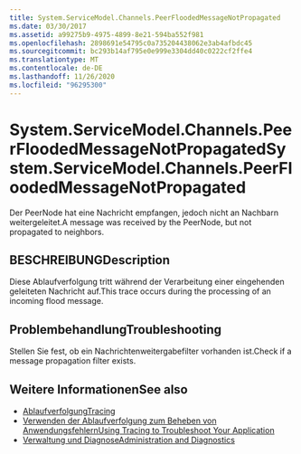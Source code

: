 ```yaml
---
title: System.ServiceModel.Channels.PeerFloodedMessageNotPropagated
ms.date: 03/30/2017
ms.assetid: a99275b9-4975-4899-8e21-594ba552f981
ms.openlocfilehash: 2898691e54795c0a735204438062e3ab4afbdc45
ms.sourcegitcommit: bc293b14af795e0e999e3304dd40c0222cf2ffe4
ms.translationtype: MT
ms.contentlocale: de-DE
ms.lasthandoff: 11/26/2020
ms.locfileid: "96295300"
---
```

# <a name="systemservicemodelchannelspeerfloodedmessagenotpropagated"></a><span data-ttu-id="f85a9-102">System.ServiceModel.Channels.PeerFloodedMessageNotPropagated</span><span class="sxs-lookup"><span data-stu-id="f85a9-102">System.ServiceModel.Channels.PeerFloodedMessageNotPropagated</span></span>

<span data-ttu-id="f85a9-103">Der PeerNode hat eine Nachricht empfangen, jedoch nicht an Nachbarn weitergeleitet.</span><span class="sxs-lookup"><span data-stu-id="f85a9-103">A message was received by the PeerNode, but not propagated to neighbors.</span></span>  
  
## <a name="description"></a><span data-ttu-id="f85a9-104">BESCHREIBUNG</span><span class="sxs-lookup"><span data-stu-id="f85a9-104">Description</span></span>  

 <span data-ttu-id="f85a9-105">Diese Ablaufverfolgung tritt während der Verarbeitung einer eingehenden geleiteten Nachricht auf.</span><span class="sxs-lookup"><span data-stu-id="f85a9-105">This trace occurs during the processing of an incoming flood message.</span></span>  
  
## <a name="troubleshooting"></a><span data-ttu-id="f85a9-106">Problembehandlung</span><span class="sxs-lookup"><span data-stu-id="f85a9-106">Troubleshooting</span></span>  

 <span data-ttu-id="f85a9-107">Stellen Sie fest, ob ein Nachrichtenweitergabefilter vorhanden ist.</span><span class="sxs-lookup"><span data-stu-id="f85a9-107">Check if a message propagation filter exists.</span></span>  
  
## <a name="see-also"></a><span data-ttu-id="f85a9-108">Weitere Informationen</span><span class="sxs-lookup"><span data-stu-id="f85a9-108">See also</span></span>

- [<span data-ttu-id="f85a9-109">Ablaufverfolgung</span><span class="sxs-lookup"><span data-stu-id="f85a9-109">Tracing</span></span>](index.md)
- [<span data-ttu-id="f85a9-110">Verwenden der Ablaufverfolgung zum Beheben von Anwendungsfehlern</span><span class="sxs-lookup"><span data-stu-id="f85a9-110">Using Tracing to Troubleshoot Your Application</span></span>](using-tracing-to-troubleshoot-your-application.md)
- [<span data-ttu-id="f85a9-111">Verwaltung und Diagnose</span><span class="sxs-lookup"><span data-stu-id="f85a9-111">Administration and Diagnostics</span></span>](../index.md)
